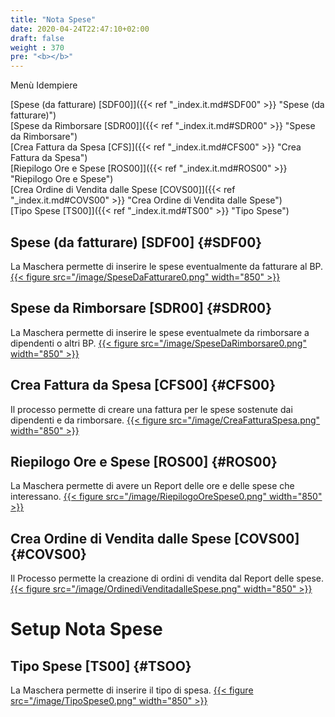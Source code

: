 ```yaml
---
title: "Nota Spese"
date: 2020-04-24T22:47:10+02:00
draft: false
weight : 370
pre: "<b></b>"
---
```


Menù Idempiere

[Spese (da fatturare) [SDF00]]({{< ref "_index.it.md#SDF00" >}} "Spese (da fatturare)") <br>
[Spese da Rimborsare [SDR00]]({{< ref "_index.it.md#SDR00" >}} "Spese da Rimborsare") <br>
[Crea Fattura da Spesa [CFS]]({{< ref "_index.it.md#CFS00" >}} "Crea Fattura da Spesa") <br>
[Riepilogo Ore e Spese [ROS00]]({{< ref "_index.it.md#ROS00" >}} "Riepilogo Ore e Spese") <br>
[Crea Ordine di Vendita dalle Spese [COVS00]]({{< ref "_index.it.md#COVS00" >}} "Crea Ordine di Vendita dalle Spese") <br>
[Tipo Spese [TS00]]({{< ref "_index.it.md#TS00" >}} "Tipo Spese") <br>


## Spese (da fatturare) [SDF00] {#SDF00}
La Maschera permette di inserire le spese eventualmente da fatturare al BP.
[{{< figure src="/image/SpeseDaFatturare0.png"  width="850"  >}}](/image/SpeseDaFatturare0.png)
## Spese da Rimborsare [SDR00] {#SDR00}
La Maschera permette di inserire le spese eventualmete da rimborsare a dipendenti o altri BP.
[{{< figure src="/image/SpeseDaRimborsare0.png"  width="850"  >}}](/image/SpeseDaRimborsare0.png)
## Crea Fattura da Spesa [CFS00] {#CFS00}
Il processo permette di creare una fattura per le spese sostenute dai dipendenti e da rimborsare.
[{{< figure src="/image/CreaFatturaSpesa.png"  width="850"  >}}](/image/CreaFatturaSpesa.png)
## Riepilogo Ore e Spese [ROS00] {#ROS00}
La Maschera permette di avere un Report delle ore e delle spese che interessano.
[{{< figure src="/image/RiepilogoOreSpese0.png"  width="850"  >}}](/image/RiepilogoOreSpese0.png)
## Crea Ordine di Vendita dalle Spese [COVS00] {#COVS00}
Il Processo permette la creazione di ordini di vendita dal Report delle spese. 
[{{< figure src="/image/OrdinediVenditadalleSpese.png"  width="850"  >}}](/image/OrdinediVenditadalleSpese.png)

# Setup Nota Spese
## Tipo Spese [TS00] {#TSOO}
La Maschera permette di inserire il tipo di spesa.
[{{< figure src="/image/TipoSpese0.png"  width="850"  >}}](/image/TipoSpese0.png)




